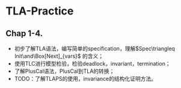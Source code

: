 # TLA-Practice

## Chap 1-4.

- 初步了解TLA语法，编写简单的specification，理解$Spec\triangleq Init\and\Box[Next]_{vars}$ 的含义；
- 使用TLC进行模型检验，检验deadlock，invariant，termination；
- 了解PlusCal语法，PlusCal到TLA的转换；
- TODO：了解TLAPS的使用，invariance的结构化证明方法。

